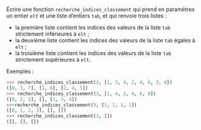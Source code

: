 Écrire une fonction `recherche_indices_classement` qui prend en paramètres un
entier `elt` et une liste d’entiers `tab`, et qui renvoie trois listes :

- la première liste contient les indices des valeurs de la liste `tab` strictement
inférieures à `elt` ;
- la deuxième liste contient les indices des valeurs de la liste `tab` égales à `elt` ;
- la troisième liste contient les indices des valeurs de la liste `tab` strictement
supérieures à `elt`.

Exemples :

```python
>>> recherche_indices_classement(3, [1, 3, 4, 2, 4, 6, 3, 0])
([0, 3, 7], [1, 6], [2, 4, 5])
>>> recherche_indices_classement(3, [1, 4, 2, 4, 6, 0])
([0, 2, 5], [], [1, 3, 4])
>>>recherche_indices_classement(3, [1, 1, 1, 1])
([0, 1, 2, 3], [], [])
>>> recherche_indices_classement(3, [])
([], [], [])
```